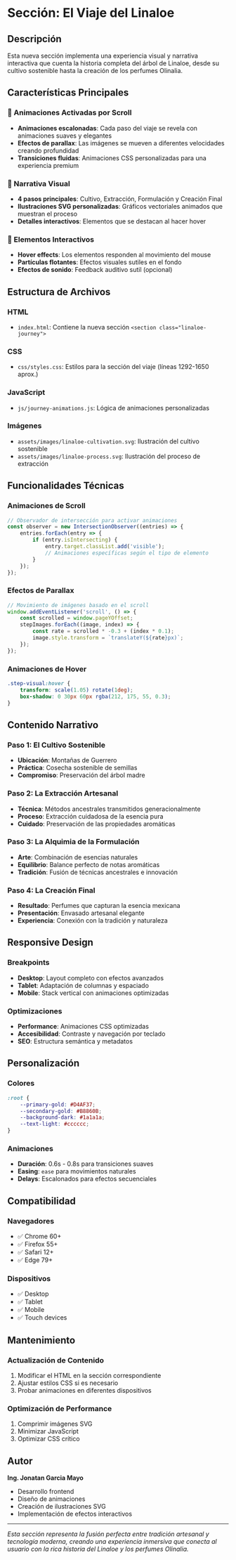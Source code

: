 # Sección: El Viaje del Linaloe

## Descripción
Esta nueva sección implementa una experiencia visual y narrativa interactiva que cuenta la historia completa del árbol de Linaloe, desde su cultivo sostenible hasta la creación de los perfumes Olinalia.

## Características Principales

### 🎨 Animaciones Activadas por Scroll
- **Animaciones escalonadas**: Cada paso del viaje se revela con animaciones suaves y elegantes
- **Efectos de parallax**: Las imágenes se mueven a diferentes velocidades creando profundidad
- **Transiciones fluidas**: Animaciones CSS personalizadas para una experiencia premium

### 📖 Narrativa Visual
- **4 pasos principales**: Cultivo, Extracción, Formulación y Creación Final
- **Ilustraciones SVG personalizadas**: Gráficos vectoriales animados que muestran el proceso
- **Detalles interactivos**: Elementos que se destacan al hacer hover

### 🎯 Elementos Interactivos
- **Hover effects**: Los elementos responden al movimiento del mouse
- **Partículas flotantes**: Efectos visuales sutiles en el fondo
- **Efectos de sonido**: Feedback auditivo sutil (opcional)

## Estructura de Archivos

### HTML
- `index.html`: Contiene la nueva sección `<section class="linaloe-journey">`

### CSS
- `css/styles.css`: Estilos para la sección del viaje (líneas 1292-1650 aprox.)

### JavaScript
- `js/journey-animations.js`: Lógica de animaciones personalizadas

### Imágenes
- `assets/images/linaloe-cultivation.svg`: Ilustración del cultivo sostenible
- `assets/images/linaloe-process.svg`: Ilustración del proceso de extracción

## Funcionalidades Técnicas

### Animaciones de Scroll
```javascript
// Observador de intersección para activar animaciones
const observer = new IntersectionObserver((entries) => {
    entries.forEach(entry => {
        if (entry.isIntersecting) {
            entry.target.classList.add('visible');
            // Animaciones específicas según el tipo de elemento
        }
    });
});
```

### Efectos de Parallax
```javascript
// Movimiento de imágenes basado en el scroll
window.addEventListener('scroll', () => {
    const scrolled = window.pageYOffset;
    stepImages.forEach((image, index) => {
        const rate = scrolled * -0.3 + (index * 0.1);
        image.style.transform = `translateY(${rate}px)`;
    });
});
```

### Animaciones de Hover
```css
.step-visual:hover {
    transform: scale(1.05) rotate(1deg);
    box-shadow: 0 30px 60px rgba(212, 175, 55, 0.3);
}
```

## Contenido Narrativo

### Paso 1: El Cultivo Sostenible
- **Ubicación**: Montañas de Guerrero
- **Práctica**: Cosecha sostenible de semillas
- **Compromiso**: Preservación del árbol madre

### Paso 2: La Extracción Artesanal
- **Técnica**: Métodos ancestrales transmitidos generacionalmente
- **Proceso**: Extracción cuidadosa de la esencia pura
- **Cuidado**: Preservación de las propiedades aromáticas

### Paso 3: La Alquimia de la Formulación
- **Arte**: Combinación de esencias naturales
- **Equilibrio**: Balance perfecto de notas aromáticas
- **Tradición**: Fusión de técnicas ancestrales e innovación

### Paso 4: La Creación Final
- **Resultado**: Perfumes que capturan la esencia mexicana
- **Presentación**: Envasado artesanal elegante
- **Experiencia**: Conexión con la tradición y naturaleza

## Responsive Design

### Breakpoints
- **Desktop**: Layout completo con efectos avanzados
- **Tablet**: Adaptación de columnas y espaciado
- **Mobile**: Stack vertical con animaciones optimizadas

### Optimizaciones
- **Performance**: Animaciones CSS optimizadas
- **Accesibilidad**: Contraste y navegación por teclado
- **SEO**: Estructura semántica y metadatos

## Personalización

### Colores
```css
:root {
    --primary-gold: #D4AF37;
    --secondary-gold: #B8860B;
    --background-dark: #1a1a1a;
    --text-light: #cccccc;
}
```

### Animaciones
- **Duración**: 0.6s - 0.8s para transiciones suaves
- **Easing**: `ease` para movimientos naturales
- **Delays**: Escalonados para efectos secuenciales

## Compatibilidad

### Navegadores
- ✅ Chrome 60+
- ✅ Firefox 55+
- ✅ Safari 12+
- ✅ Edge 79+

### Dispositivos
- ✅ Desktop
- ✅ Tablet
- ✅ Mobile
- ✅ Touch devices

## Mantenimiento

### Actualización de Contenido
1. Modificar el HTML en la sección correspondiente
2. Ajustar estilos CSS si es necesario
3. Probar animaciones en diferentes dispositivos

### Optimización de Performance
1. Comprimir imágenes SVG
2. Minimizar JavaScript
3. Optimizar CSS crítico

## Autor
**Ing. Jonatan Garcia Mayo**
- Desarrollo frontend
- Diseño de animaciones
- Creación de ilustraciones SVG
- Implementación de efectos interactivos

---

*Esta sección representa la fusión perfecta entre tradición artesanal y tecnología moderna, creando una experiencia inmersiva que conecta al usuario con la rica historia del Linaloe y los perfumes Olinalia.* 
